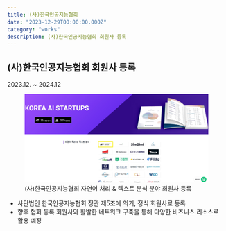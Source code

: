 ```yaml
---
title: (사)한국인공지능협회
date: "2023-12-29T00:00:00.000Z"
category: "works"
description: (사)한국인공지능협회 회원사 등록
---
```


## (사)한국인공지능협회 회원사 등록

2023.12. ~ 2024.12

<figure>
<img src="./image01.jpg" alt="(사)한국인공지능협회 자연어 처리 & 텍스트 분석 분야 회원사 스크린샷"/>
<figcaption>(사)한국인공지능협회 자연어 처리 & 텍스트 분석 분야 회원사 등록</figcaption>
</figure>  

* 사단법인 한국인공지능협회 정관 제5조에 의거, 정식 회원사로 등록
* 향후 협회 등록 회원사와 활발한 네트워크 구축을 통해 다양한 비즈니스 리소스로 활용 예정
